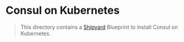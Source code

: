 # Consul on Kubernetes

> This directory contains a [Shipyard](https://shipyard.run/) Blueprint to install Consul on Kubernetes.
